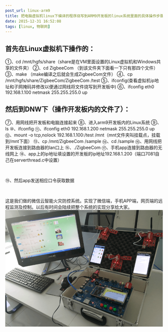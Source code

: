 ```yaml
---
post_url: linux-arm9
title: 把电脑虚拟机linux下编译的程序烧写到ARM9开发板的linux系统里面的具体操作步骤
date: 2015-12-31 16:52:08
tags: [linux, 物联网]
---
```

## 首先在Linux虚拟机下操作的：

①、cd /mnt/hgfs/share（share是在VM里面设置的Linux虚拟机和Windows共享的文件夹）
②、cd ZigbeeCom （到该文件夹下面看一下只有那四个文件）
③、make （make编译之后就会生成ZigbeeCom文件）
④、cp /mnt/hgfs/share/ZigbeeCom/ZigbeeCom /test
⑤、ifconfig(查看虚拟机ip地址和子网掩码并修改以便通过网线将文件烧写到开发板中)
⑥、ifconfig eth0 192.168.1.100 netmask 255.255.255.0 up
## 然后到DNW下（操作开发板内的文件了）：
⑦、用网线把开发板和电脑连接起来
⑧、进入arm9开发板内的Linux系统
⑨、ls
⑩、ifconfig
⑪、ifconfig eth0 192.168.1.200 netmask 255.255.255.0 up
⑫、mount -o tcp,nolock 192.168.1.100:/test /mnt（mnt文件夹叫挂载点，挂载到/mnt下面）
⑬、cp /mnt/ZigbeeCom /sample
⑭、cd /sample
⑮、用网线把开发板连接到路由器的lan口上
⑯、./ZigbeeCom
⑰、手机app连接到路由器的无线网上
⑱、app上的ip地址填设置的开发板的ip地址192.168.1.200（端口7081自己在serverthread.c中设置）

 

⑲、然后app发送相应口令获取数据

 

这是我们做的微信云智能火灾防控系统。实现了微信端，手机APP端，网页端的远程监测及控制。以后有时间会陆续把整个系统的实现分享给大家。
![](/images/20151231172153087.png)